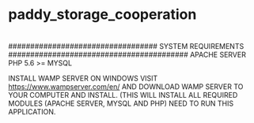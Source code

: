 # paddy_storage_cooperation
#

################################## SYSTEM REQUIREMENTS #########################################
APACHE SERVER
PHP 5.6 >=
MYSQL


INSTALL WAMP SERVER ON WINDOWS
VISIT https://www.wampserver.com/en/ AND DOWNLOAD WAMP SERVER TO YOUR COMPUTER AND INSTALL. (THIS WILL INSTALL ALL REQUIRED MODULES (APACHE SERVER, MYSQL AND PHP) NEED TO RUN THIS APPLICATION.

